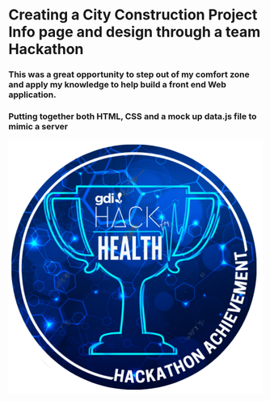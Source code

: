 # Creating a City Construction Project Info page and design through a team Hackathon

### This was a great opportunity to step out of my comfort zone and apply my knowledge to help build a front end Web application.
### Putting together both HTML, CSS and a mock up data.js file to mimic a server


<img src="Hack Achievement.png" width="700px" />
